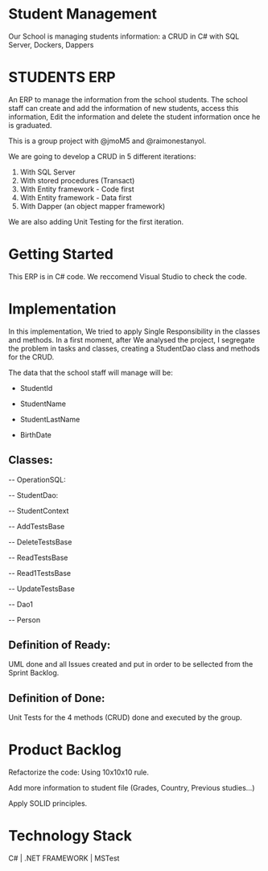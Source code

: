 # Student Management
Our School is managing students information: a CRUD in C# with SQL Server, Dockers, Dappers

# STUDENTS ERP
An ERP to manage the information from the school students. The school staff can create and add the information of new students, access this information, Edit the information and delete the student information once he is graduated.

This is a group project with @jmoM5 and @raimonestanyol. 

We are going to develop a CRUD in 5 different iterations:
1) With SQL Server
2) With stored procedures (Transact)
3) With Entity framework - Code first
4) With Entity framework - Data first
5) With Dapper (an object mapper framework)

We are also adding Unit Testing for the first iteration.

# Getting Started
This ERP is in C# code. We reccomend Visual Studio to check the code.

# Implementation
In this implementation, We tried to apply Single Responsibility in the classes and methods. In a first moment, after We analysed the project, I segregate the problem in tasks and classes, creating a StudentDao class and methods for the CRUD.

The data that the school staff will manage will be:

- StudentId

- StudentName

- StudentLastName

- BirthDate

## Classes:

-- OperationSQL:

-- StudentDao:

-- StudentContext

-- AddTestsBase

-- DeleteTestsBase

-- ReadTestsBase

-- Read1TestsBase

-- UpdateTestsBase

-- Dao1

-- Person

## Definition of Ready:
UML done and all Issues created and put in order to be sellected from the Sprint Backlog.

## Definition of Done:
Unit Tests for the 4 methods (CRUD) done and executed by the group.

# Product Backlog
Refactorize the code: Using 10x10x10 rule.

Add more information to student file (Grades, Country, Previous studies...)

Apply SOLID principles.

# Technology Stack

C# | .NET FRAMEWORK | MSTest

